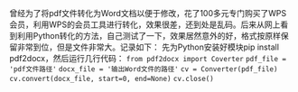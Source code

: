 曾经为了将pdf文件转化为Word文档以便于修改，花了100多元专门购买了WPS会员，利用WPS的会员工具进行转化，效果很差，还到处是乱码。后来从网上看到利用Python转化的方法，自己测试了一下，效果居然意外的好，格式按原样保留非常到位，但是文件非常大。记录如下：
先为Python安装好模块pip install pdf2docx，然后运行几行代码：
`from pdf2docx import Coverter`
`pdf_file = 'pdf文件路径'`
`docx_file = '输出Word文件的路径'`
`cv = Converter(pdf_file)`
`cv.convert(docx_file, start=0, end=None)`
`cv.close()`